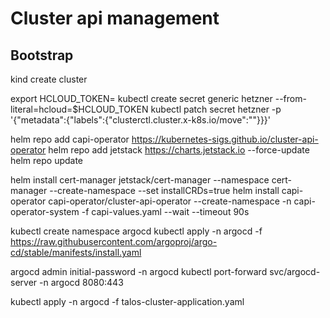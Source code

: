 # Cluster api management

## Bootstrap

kind create cluster

export HCLOUD_TOKEN=<token>
kubectl create secret generic hetzner --from-literal=hcloud=$HCLOUD_TOKEN
kubectl patch secret hetzner -p '{"metadata":{"labels":{"clusterctl.cluster.x-k8s.io/move":""}}}'

helm repo add capi-operator https://kubernetes-sigs.github.io/cluster-api-operator
helm repo add jetstack https://charts.jetstack.io --force-update
helm repo update

helm install cert-manager jetstack/cert-manager --namespace cert-manager --create-namespace --set installCRDs=true
helm install capi-operator capi-operator/cluster-api-operator --create-namespace -n capi-operator-system -f capi-values.yaml --wait --timeout 90s

kubectl create namespace argocd
kubectl apply -n argocd -f https://raw.githubusercontent.com/argoproj/argo-cd/stable/manifests/install.yaml

argocd admin initial-password -n argocd
kubectl port-forward svc/argocd-server -n argocd 8080:443

kubectl apply -n argocd -f talos-cluster-application.yaml






